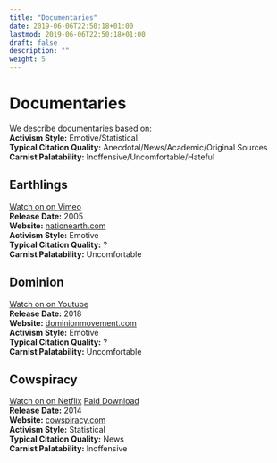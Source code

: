 ```yaml
---
title: "Documentaries"
date: 2019-06-06T22:50:18+01:00
lastmod: 2019-06-06T22:50:18+01:00
draft: false
description: ""
weight: 5
---
```


# Documentaries

We describe documentaries based on:   
**Activism Style:** Emotive/Statistical  
**Typical Citation Quality:** Anecdotal/News/Academic/Original Sources  
**Carnist Palatability:** Inoffensive/Uncomfortable/Hateful  

## Earthlings
[Watch on on Vimeo](https://vimeo.com/209647801)  
**Release Date:** 2005  
**Website:** [nationearth.com](http://www.nationearth.com/)  
**Activism Style:** Emotive  
**Typical Citation Quality:** ?  
**Carnist Palatability:** Uncomfortable  

## Dominion
[Watch on on Youtube](https://youtu.be/LQRAfJyEsko)  
**Release Date:** 2018  
**Website:** [dominionmovement.com](https://www.dominionmovement.com/)  
**Activism Style:** Emotive  
**Typical Citation Quality:** ?  
**Carnist Palatability:** Uncomfortable  

## Cowspiracy
[Watch on on Netflix](https://www.netflix.com/watch/80033772) [Paid Download](https://cowspiracy.vhx.tv/buy)  
**Release Date:** 2014  
**Website:** [cowspiracy.com](http://www.cowspiracy.com/)  
**Activism Style:** Statistical  
**Typical Citation Quality:** News  
**Carnist Palatability:** Inoffensive  